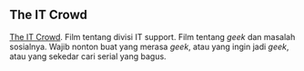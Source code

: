 ## The IT Crowd

[The IT Crowd](http://www.channel4.com/entertainment/tv/microsites/I/itcrowd/). Film tentang divisi IT support. Film tentang _geek_ dan masalah sosialnya. Wajib nonton buat yang merasa _geek_, atau yang ingin jadi _geek_, atau yang sekedar cari serial yang bagus.

<!-- {"time": "2007-07-10 05:02:03", "title": "The IT Crowd"} -->
